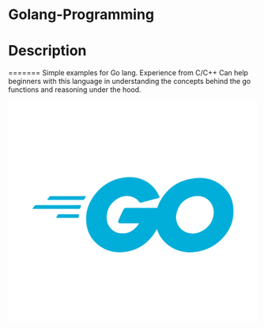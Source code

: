 # Golang-Programming

# Description
=======
Simple examples for Go lang. Experience from C/C++ Can help beginners with this language in understanding the concepts behind the go functions and 
reasoning under the hood.

![](go.png)
